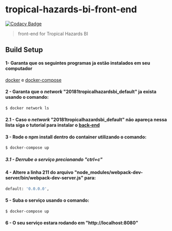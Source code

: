 # tropical-hazards-bi-front-end

[![Codacy Badge](https://api.codacy.com/project/badge/Grade/a715ea21d0564479880d48f3eadd21af)](https://app.codacy.com/app/andre-filho/2018.1-TropicalHazards-BI-FrontEnd?utm_source=github.com&utm_medium=referral&utm_content=fga-gpp-mds/2018.1-TropicalHazards-BI-FrontEnd&utm_campaign=badger)

> front-end for Tropical Hazards BI

## Build Setup

#### 1- Garanta que os seguintes programas ja estão instalados em seu computador
[docker](https://docs.docker.com/install/) e [docker-compose](https://docs.docker.com/compose/install/#install-compose)

#### 2 - Garanta que o _network_ "20181tropicalhazardsbi_default" ja exista usando o comando:
``` bash
$ docker network ls 
```
#### 2.1 - Caso o _network_ "20181tropicalhazardsbi_default" não apareça nessa lista siga o tutorial para instalar o [back-end](https://github.com/fga-gpp-mds/2018.1-TropicalHazards-BI)

#### 3 - Rode o npm install dentro do container utilizando o comando:
``` bash
$ docker-compose up
```
##### 3.1 - Derrube o serviço precionando "ctrl+c"

#### 4 - Altere a linha 211 do arquivo "node_modules/webpack-dev-server/bin/webpack-dev-server.js" para:
``` bash
default: '0.0.0.0',
```
#### 5 - Suba o serviço usando o comando:
``` bash
$ docker-compose up
```

#### 6 - O seu serviço estara rodando em "http://localhost:8080"